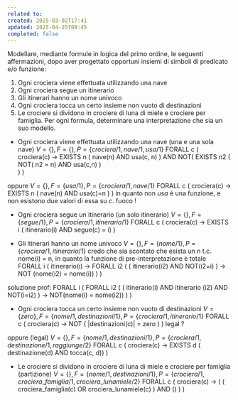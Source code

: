 ```yaml
---
related to: 
created: 2025-03-02T17:41
updated: 2025-04-25T09:45
completed: false
---
```

Modellare, mediante formule in logica del primo ordine, le seguenti affermazioni, dopo aver progettato opportuni insiemi di simboli di predicato e/o funzione:
1. Ogni crociera viene effettuata utilizzando una nave
2. Ogni crociera segue un itinerario
3. Gli itinerari hanno un nome univoco
4. Ogni crociera tocca un certo insieme non vuoto di destinazioni
5. Le crociere si dividono in crociere di luna di miele e crociere per famiglia.
Per ogni formula, determinare una interpretazione che sia un suo modello.

-  Ogni crociera viene effettuata utilizzando una nave (una e una sola nave)
$V=\{\}, F= \{\}, P=\{crociera/1, nave/1, usa/1\}$
FORALL c (
	crociera(c) →
	 EXISTS n ( nave(n) AND usa(c, n) ) AND NOT( 
		 EXISTS n2 ( NOT( n2 = n) AND usa(c,n) )  
	 )
)

oppure
$V=\{\}, F= \{usa/1\}, P=\{crociera/1, nave/1\}$
FORALL c (
	crociera(c) →
	EXISTS n ( nave(n) AND usa(c)=n )
)
in quanto non $usa$ è una funzione, e non esistono due valori di essa su $c$. fuoco !

-  Ogni crociera segue un itinerario (un solo itinerario)
$V=\{\}, F= \{segue/1\}, P=\{crociera/1, itinerario/1\}$
FORALL c (
	crociera(c) →
	EXISTS i ( itinerario(i) AND segue(c) = i)
)

-  Gli itinerari hanno un nome univoco
$V=\{\}, F= \{nome/1\}, P=\{crociera/1, itinerario/1\}$
credo che sia scontato che esista un n t.c. nome(i) = n, in quanto la funzione di pre-interpretazione è totale
FORALL i (
	itinerario(i) → 
	 FORALL i2 (
		 ( itinerario(i2) AND NOT(i2=i) ) → NOT (nome(i2) = nome(i))
		 )
)

soluzione prof:
FORALL i (
	FORALL i2 (
		 ( itinerario(i) AND itinerario (i2) AND NOT(i=i2) ) → 
		 NOT(nome(i) = nome(i2))
	)
)
-  Ogni crociera tocca un certo insieme non vuoto di destinazioni
$V=\{zero\}, F= \{nome/1, destinazioni/1\}, P=\{crociera/1, itinerario/1\}$
FORALL c (
	crociera(c) →
		NOT ( |destinazioni(c)| = zero )
)
legal ? 
 
 oppure (legal)
$V=\{\}, F= \{nome/1, destinazioni/1\}, P=\{crociera/1, destinazione/1, raggiunge/2\}$
 FORALL c (
	 crociera(c) →
	 EXISTS d ( destinazione(d) AND tocca(c, d))
 )
-  Le crociere si dividono in crociere di luna di miele e crociere per famiglia (partizione)
$V=\{\}, F= \{nome/1, destinazioni/1\}, P=\{crociera/1, crociera\_famiglia/1, crociera\_lunamiele /2\}$
FORALL c (
	crociera(c) → (
		( crociera_famiglia(c) OR crociera_lunamiele(c) ) AND 
		() 
	)
)

